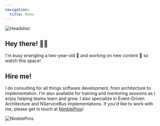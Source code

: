 ```yaml
---
navigation:
  title: Home
---
```


![Headshot](/headshot.png)

## Hey there! 🙋‍♂️

I'm busy wrangling a two-year-old 🍼 and working on new content 📝 so watch this space!

## Hire me! 

I do consulting for all things software development, from architecture to implementation. I'm also available for training and mentoring sessions as I enjoy helping teams learn and grow. I also specialize in Event-Driven Architecture and NServiceBus implementations. If you'd like to work with me, please get in touch at [NimblePros](https://nimblepros.com/)!

![NimblePros](https://blog.nimblepros.com/static/NimblePros2Logo-be36e79f605663b8db9242031cbb2f44.jpg)